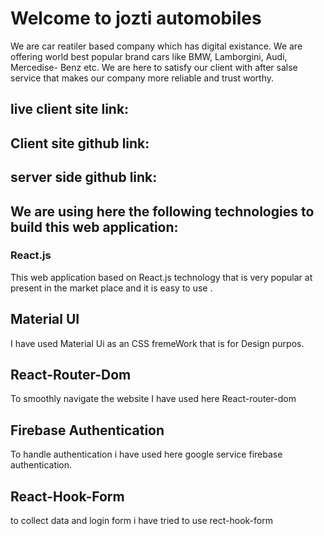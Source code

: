# Welcome to jozti automobiles 
We are car reatiler based company which has digital existance. We are offering world best popular brand cars like BMW, Lamborgini, Audi, Mercedise- Benz etc. We are here to satisfy our client with after salse service that makes our company more reliable and trust worthy. 



## live client site link:



## Client site github link:





## server side github link:




## We are using here the following technologies to build this web application: 



### React.js

This web application based on React.js technology that is very popular at present in the market place and it is easy to use . 

## Material UI
I have used Material Ui as an CSS fremeWork that is for Design purpos.

## React-Router-Dom

To smoothly navigate the website I have used here React-router-dom

## Firebase Authentication

To handle authentication i have used here google service firebase authentication.

## React-Hook-Form

to collect data and login form i have tried to use rect-hook-form

